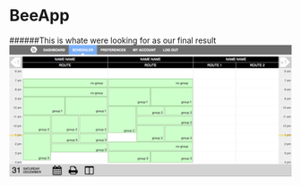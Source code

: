 BeeApp
======
######This is whate were looking for as our final result
![alt text](stacking.jpg "This is what we want")

